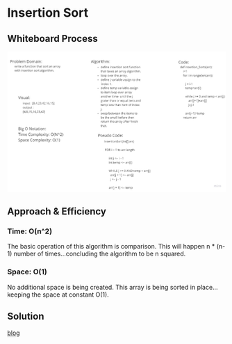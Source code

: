 # Insertion Sort
<!-- Description of the challenge -->

## Whiteboard Process
<!-- Embedded whiteboard image -->
![alt](./insertion_sort.jpg)

## Approach & Efficiency
<!-- What approach did you take? Why? What is the Big O space/time for this approach? -->
### Time: O(n^2)

The basic operation of this algorithm is comparison. This will happen n * (n-1) number of times…concluding the algorithm to be n squared.

### Space: O(1)

No additional space is being created. This array is being sorted in place…keeping the space at constant O(1).

## Solution
<!-- Show how to run your code, and examples of it in action -->
[blog](./blog.md)